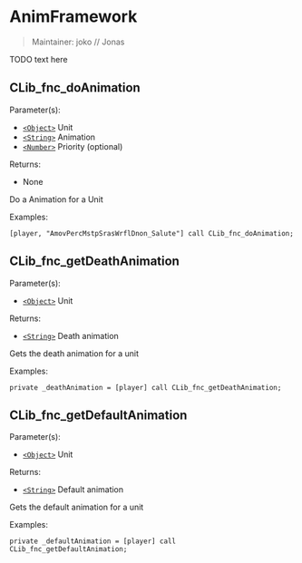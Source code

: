 # AnimFramework

> Maintainer: joko // Jonas

TODO text here


## CLib_fnc_doAnimation

Parameter(s):
* [`<Object>`] Unit
* [`<String>`] Animation
* [`<Number>`] Priority (optional)

Returns:
* None

Do a Animation for a Unit

Examples:
```sqf
[player, "AmovPercMstpSrasWrflDnon_Salute"] call CLib_fnc_doAnimation;
```

## CLib_fnc_getDeathAnimation

Parameter(s):
* [`<Object>`] Unit

Returns:
* [`<String>`] Death animation

Gets the death animation for a unit

Examples:
```sqf
private _deathAnimation = [player] call CLib_fnc_getDeathAnimation;
```

## CLib_fnc_getDefaultAnimation

Parameter(s):
* [`<Object>`] Unit

Returns:
* [`<String>`] Default animation

Gets the default animation for a unit

Examples:
```sqf
private _defaultAnimation = [player] call CLib_fnc_getDefaultAnimation;
```

[`<Object>`]: https://community.bistudio.com/wiki/Object
[`<String>`]: https://community.bistudio.com/wiki/String
[`<Number>`]: https://community.bistudio.com/wiki/Number
